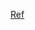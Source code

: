 [Ref](https://leimao.github.io/blog/Maximum-Likelihood-Estimation-VS-Maximum-A-Posteriori-Estimation/)
